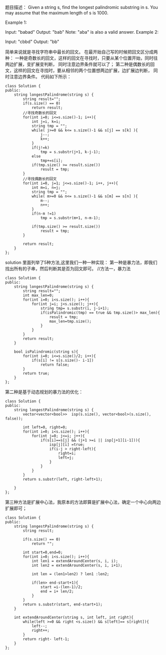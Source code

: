 题目描述：
Given a string s, find the longest palindromic substring in s. You may assume that the maximum length of s is 1000.

Example 1:

Input: "babad"
Output: "bab"
Note: "aba" is also a valid answer.
Example 2:

Input: "cbbd"
Output: "bb"

简单来说就是寻找字符串中最长的回文。
在最开始自己写的时候把回文区分成两种：
一种是奇数长的回文，这样的回文在寻找时，只要从某个位置开始，同时往两边扩展，变扩展变判断，
    同时注意边界条件就可以了；
第二种是偶数长的回文，这样的回文在寻找时，要从相邻的两个位置想两边扩展，边扩展边判断，
    同时注意边界条件。
代码如下所示：
```
class Solution {
public:
    string longestPalindrome(string s) {
        string result="";
        if(s.size() == 0)
            return result;
        //寻找奇数长的回文
        for(int i=0; i<=s.size()-1; i++){
            int j=i, k=i;
            string tmp = "";
            while( j>=0 && k<= s.size()-1 && s[j] == s[k] ){
                j--;
                k++;
            }
            if(j!=k)
                tmp = s.substr(j+1, k-j-1);
            else
                tmp+=s[i];
            if(tmp.size() >= result.size())
                result = tmp;
        }
        //寻找偶数长的回文
        for(int i=0, j=1; j<=s.size()-1; i++, j++){
            int m=i, n=j;
            string tmp = "";
            while( m>=0 && n<= s.size()-1 && s[m] == s[n] ){
                m--;
                n++;
            }
            if(n-m !=1)
                tmp = s.substr(m+1, n-m-1);

            if(tmp.size() >= result.size())
                result = tmp;
        }
        
        return result;
    }
};
```



solution 里面列举了5种方法,这里我们一种一种实现：
第一种是暴力法，即我们找出所有的子串，然后判断其是否为回文即可。
//方法一，暴力法
```
class Solution {
public:
    string longestPalindrome(string s) {
        string result="";
        int max_len=0;
        for(int i=0; i<s.size(); i++){
            for(int j=i; j<s.size(); j++){
                string tmp= s.substr(i, j-i+1);
                if(isPalindromic(tmp) == true && tmp.size()> max_len){
                    result = tmp;
                    max_len=tmp.size();
                }
            } 
        }
        return result;
    }
    
    bool isPalindromic(string s){
        for(int i=0; i<=s.size()/2; i++){
            if(s[i] != s[s.size()- i-1])
                return false;
        }
        return true;
    }
};
```

第二种是基于动态规划的暴力法的优化：

```
class Solution {
public:
    string longestPalindrome(string s) {
        vector<vector<bool>>  isp(s.size(), vector<bool>(s.size(), false));
        
        int left=0, right=0;
        for(int i=0; i<s.size(); i++){
            for(int j=0; j<=i; j++){
                if(s[i]==s[j] && (j+1 >=i || isp[j+1][i-1])){
                    isp[j][i] =true;
                    if(i-j > right-left){
                        right=i;
                        left=j;
                    }
                }
            }
        }
        return s.substr(left, right-left+1);

    }
};
```

第三种方法是扩展中心法，我原本的方法即算是扩展中心法，确定一个中心向两边扩展即可；
```
class Solution {
public:
    string longestPalindrome(string s) {
        string result;
        
        if(s.size() == 0)
            return "";

        int start=0,end=0;
        for(int i=0; i<s.size(); i++){
            int len1 = extendAroundCenter(s, i, i);
            int len2 = extendAroundCenter(s, i, i+1);
            
            int len = (len1>len2) ? len1 :len2;
            
            if(len> end-start+1){
                start =i-(len-1)/2;
                end = i+ len/2;
            }
        }
        return s.substr(start, end-start+1);
    }
    
    int extendAroundCenter(string s, int left, int right){
        while(left >=0 && right <s.size() && s[left]== s[right]){
            left--;
            right++;
        }
        return right- left-1;
    }
};
```

